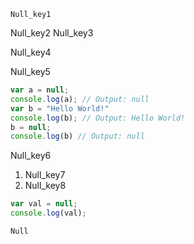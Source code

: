 ```ngMeta
Null_key1
```

Null_key2
Null_key3


Null_key4


Null_key5


```javascript
var a = null;
console.log(a); // Output: null
var b = "Hello World!"
console.log(b); // Output: Hello World!
b = null;
console.log(b) // Output: null
```
Null_key6


1. Null_key7
2. Null_key8
```javascript
var val = null;
console.log(val);
```
```solution
Null
```